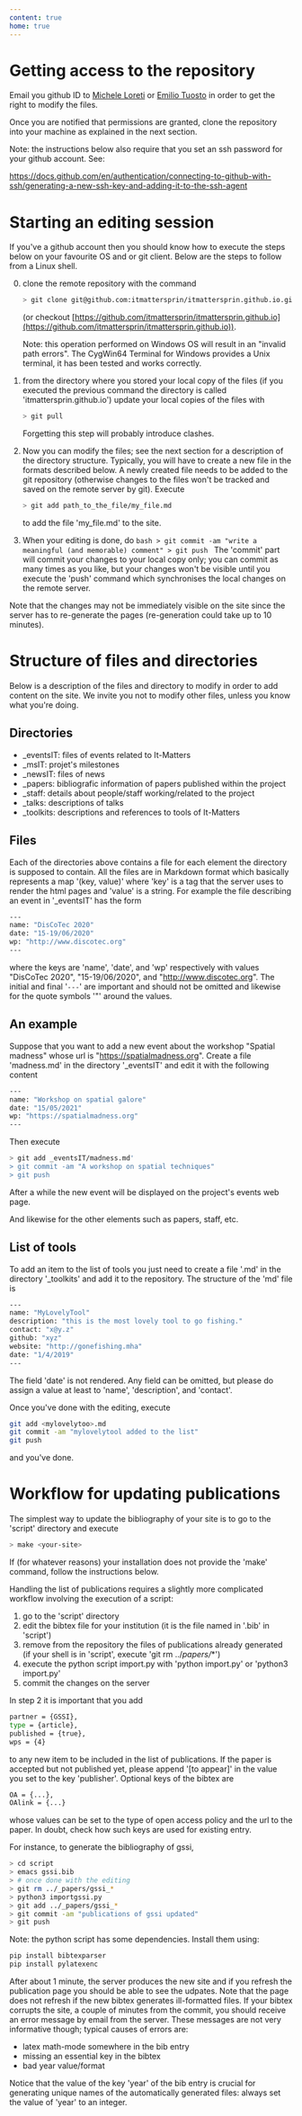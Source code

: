 ```yaml
---
content: true
home: true
---
```


# Getting access to the repository
Email you github ID to [Michele
Loreti](mailto:michele.loreti@unicam.it) or [Emilio
Tuosto](mailto:emilio.tuosto@gssi.it) in order to get the right to
modify the files.

Once you are notified that permissions are granted, clone the
repository into your machine as explained in the next section.

Note: the instructions below also require that you set an ssh password 
for your github account. See: 

https://docs.github.com/en/authentication/connecting-to-github-with-ssh/generating-a-new-ssh-key-and-adding-it-to-the-ssh-agent

# Starting an editing session

If you've a github account then you should know how to execute the
steps below on your favourite OS and or git client.  Below are the
steps to follow from a Linux shell.

0. clone the remote repository with the command
   ```bash
   > git clone git@github.com:itmattersprin/itmattersprin.github.io.git
   ```
   (or checkout [https://github.com/itmattersprin/itmattersprin.github.io](https://github.com/itmattersprin/itmattersprin.github.io)).
   
   
   Note: this operation performed on Windows OS will result in an "invalid path errors". 
   The CygWin64 Terminal for Windows provides a Unix terminal, it has been tested and works correctly. 

1. from the directory where you stored your local copy of the files
   (if you executed the previous command the directory is called
   'itmattersprin.github.io') update your local copies of the files
   with
   ```bash
   > git pull
   ```
   Forgetting this step will probably introduce clashes.

2. Now you can modify the files; see the next section for a
   description of the directory structure. Typically, you will have to
   create a new file in the formats described below. A newly created
   file needs to be added to the git repository (otherwise changes to
   the files won't be tracked and saved on the remote server by
   git). Execute
   ```bash
   > git add path_to_the_file/my_file.md
   ```
   to add the file 'my_file.md' to the site.

3. When your editing is done, do ```bash > git commit -am "write a
meaningful (and memorable) comment" > git push ``` The 'commit' part
will commit your changes to your local copy only; you can commit as
many times as you like, but your changes won't be visible until you
execute the 'push' command which synchronises the local changes on the
remote server.

Note that the changes may not be immediately visible on the site since
the server has to re-generate the pages (re-generation could take up
to 10 minutes).

# Structure of files and directories
Below is a description of the files and directory to modify in order to add
content on the site. We invite you not to modify other files, unless you
know what you're doing.
## Directories
- _eventsIT: files of events related to It-Matters
- _msIT: projet's milestones
- _newsIT: files of news
- _papers: bibliografic information of papers published within the project
- _staff: details about people/staff working/related to the project
- _talks: descriptions of talks
- _toolkits: descriptions and references to tools of It-Matters

## Files
Each of the directories above contains a file for each element the directory is supposed to contain.
All the files are in Markdown format which basically represents a map '(key, value)' where 'key' is
a tag that the server uses to render the html pages and 'value' is a string. For example
the file describing an event in '_eventsIT' has the form
```bash
---
name: "DisCoTec 2020"
date: "15-19/06/2020"
wp: "http://www.discotec.org"
---
```
where the keys are 'name', 'date', and 'wp' respectively with values
"DisCoTec 2020", "15-19/06/2020", and "http://www.discotec.org". The
initial and final '```---```' are important and should not be omitted
and likewise for the quote symbols '"' around the values.

## An example
Suppose that you want to add a new event about the workshop
"Spatial madness" whose url is
"https://spatialmadness.org". Create a file
'madness.md' in the directory '_eventsIT' and edit it with the
following content
```bash
---
name: "Workshop on spatial galore"
date: "15/05/2021"
wp: "https://spatialmadness.org"
---
```
Then execute
```bash
> git add _eventsIT/madness.md'
> git commit -am "A workshop on spatial techniques"
> git push
```
After a while the new event will be displayed on the project's events web page.

And likewise for the other elements such as papers, staff, etc.

## List of tools
To add an item to the list of tools you just need to create a file '<mylovelytool>.md' in the directory '_toolkits' and add it to the repository. The structure of the 'md' file is
```bash
---
name: "MyLovelyTool"
description: "this is the most lovely tool to go fishing."
contact: "x@y.z"
github: "xyz"
website: "http://gonefishing.mha"
date: "1/4/2019"
---
```
The field 'date' is not rendered. Any field can be omitted, but please do assign a value at least to 'name', 'description', and 'contact'.

Once you've done with the editing, execute
```bash
git add <mylovelytoo>.md
git commit -am "mylovelytool added to the list"
git push
```
and you've done.

# Workflow for updating publications
The simplest way to update the bibliography of your site is to go to the 'script' directory and execute
```bash
> make <your-site>
```
If (for whatever reasons) your installation does not provide the 'make' command, follow the instructions below.

Handling the list of publications requires a slightly more complicated workflow involving the execution of a script:

1. go to the 'script' directory
2. edit the bibtex file for your institution (it is the file named in '<your-institution>.bib' in 'script')
3. remove from the repository the files of publications already generated (if your shell is in 'script', execute 'git rm ../_papers/<your-institution>_*')
4. execute the python script import<your-institution>.py with 'python import<your-institution>.py' or 'python3 import<your-institution>.py'
5. commit the changes on the server

In step 2 it is important that you add 

```bash
partner = {GSSI},
type = {article},
published = {true},
wps = {4}
```
to any new item to be included in the list of publications. If the paper is accepted but not published yet, please append '[to appear]' in the value you set to the key 'publisher'. Optional keys of the bibtex are
```bash
OA = {...},
OAlink = {...}
```
whose values can be set to the type of open access policy and the url to the paper. In doubt, check how such keys are used for existing entry.

For instance, to generate the bibliography of gssi,
```bash
> cd script
> emacs gssi.bib
> # once done with the editing
> git rm ../_papers/gssi_*
> python3 importgssi.py
> git add ../_papers/gssi_*
> git commit -am "publications of gssi updated"
> git push
```
   
   
Note:  the python script has some dependencies. Install them using:
   
```bash
pip install bibtexparser
pip install pylatexenc
```
   
   
After about 1 minute, the server produces the new site and if you refresh the publication page you should be able to see the udpates. Note that the page does not refresh if the new bibtex generates ill-formatted files. If your bibtex corrupts the site, a couple of minutes from the commit, you should receive an error message by email from the server. These messages are not very informative though; typical causes of errors are:

- latex math-mode somewhere in the bib entry
- missing an essential key in the bibtex
- bad year value/format

Notice that the value of the key 'year' of the bib entry is crucial for generating unique names of the automatically generated files: always set the value of 'year' to an integer.
